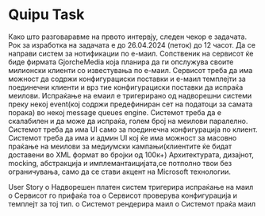 # Quipu Task

Како што разговаравме на првото интервју, следен чекор е задачата. Рок за изработка на задачата е до 26.04.2024 (петок) до 12 часот.
Да се направи систем за нотификации по е-маил. Сопственик на сервисот ќе биде фирмата GjorcheMedia која планира да ги опслужува своите милионски клиенти со известувања по е-маил.
Сервисот треба да има можност да содржи конфигурациски поставки и е-маил темплејти за поединечни клиенти и врз тие конфигурациски поставки да испраќа меилови.
Испраќање на емаил е тригерирано од надворешни системи преку некој event(кој содржи предефиниран сет на податоци за самата порака) во некој message queues engine.
Системот треба да е скалабилен и да може да испраќа, голем број на меилови паралелно. Системот треба да има UI само за поединечна конфигурација по клиент.
Системот треба да има и админ UI кој ќе има можност за масовно праќање на меилови за медиумски кампањи(клиентите ќе бидат доставени во XML формат во бројки од 100к+)
Архитектурата, дизајнот, mocking, абстракција и имплемантаицијата,се потполно твои без ограничувања, само да се стави акцент на Microsoft технологии.

User Story
o             Надворешен платен систем тригерира испраќање на маил
o             Сервисот го прифаќа тоа
o             Сервисот проверува конфигурација и темплејт за тој тип.
o             Системот рендерира маил
o             Системот праќа маил
